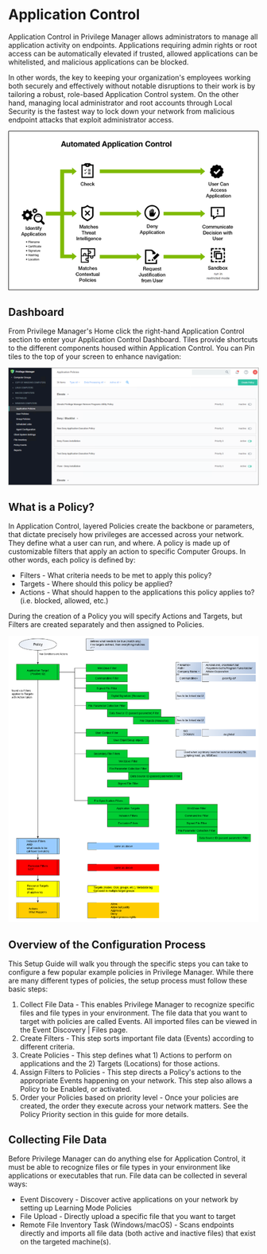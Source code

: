 [title]: # (Application Control)
[tags]: # (overview)
[priority]: # (4000)

# Application Control

Application Control in Privilege Manager allows administrators to manage all application activity on endpoints. Applications requiring admin rights or root access can be automatically elevated if trusted, allowed applications can be whitelisted, and malicious applications can be blocked.

In other words, the key to keeping your organization's employees working both securely and effectively without notable disruptions to their work is by tailoring a robust, role-based Application Control system. On the other hand, managing local administrator and root accounts through Local Security is the fastest way to lock down your network from malicious endpoint attacks that exploit administrator access.

![Automated Application Control](images/app_con.png)

## Dashboard

From Privilege Manager's Home click the right-hand Application Control section to enter your Application Control Dashboard. Tiles provide shortcuts to the different components housed within Application Control. You can Pin tiles to the top of your screen to enhance navigation:

![Application Control page](images/ac/ac_home.png)

## What is a Policy?

In Application Control, layered Policies create the backbone or parameters, that dictate precisely how privileges are accessed across your network. They define what a user can run, and where. A policy is made up of customizable filters that apply an action to specific Computer Groups. In other words, each policy is defined by:

* Filters - What criteria needs to be met to apply this policy?
* Targets - Where should this policy be applied?
* Actions - What should happen to the applications this policy applies to? (i.e. blocked, allowed, etc.)

During the creation of a Policy you will specify Actions and Targets, but Filters are created separately and then assigned to Policies.

![Diagram of Policy Overview](images/policies.png)

## Overview of the Configuration Process

This Setup Guide will walk you through the specific steps you can take to configure a few popular example policies in Privilege Manager. While there are many different types of policies, the setup process must follow these basic steps:

1. Collect File Data - This enables Privilege Manager to recognize specific files and file types in your environment. The file data that you want to target with policies are called Events. All imported files can be viewed in the Event Discovery | Files page.
1. Create Filters - This step sorts important file data (Events) according to different criteria.
1. Create Policies - This step defines what 1) Actions to perform on applications and the 2) Targets (Locations) for those actions.
1. Assign Filters to Policies - This step directs a Policy's actions to the appropriate Events happening on your network. This step also allows a Policy to be Enabled, or activated.
1. Order your Policies based on priority level - Once your policies are created, the order they execute across your network matters. See the Policy Priority section in this guide for more details.

## Collecting File Data

Before Privilege Manager can do anything else for Application Control, it must be able to recognize files or file types in your environment like applications or executables that run. File data can be collected in several ways:

* Event Discovery - Discover active applications on your network by setting up Learning Mode Policies
* File Upload - Directly upload a specific file that you want to target
* Remote File Inventory Task (Windows/macOS) - Scans endpoints directly and imports all file data (both active and inactive files) that exist on the targeted machine(s).
